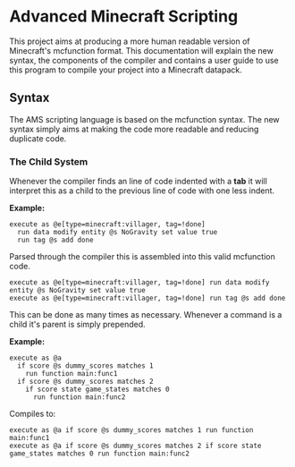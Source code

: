 # Advanced Minecraft Scripting
This project aims at producing a more human readable version of Minecraft's mcfunction format. This documentation will explain the new syntax, the components of the compiler and contains a user guide to use this program to compile your project into a Minecraft datapack.

## Syntax

The AMS scripting language is based on the mcfunction syntax. The new syntax simply aims at making the code more readable and reducing duplicate code.

### The Child System

Whenever the compiler finds an line of code indented with a **tab** it will interpret this as a child to the previous line of code with one less indent.

**Example:**
```mcfunction
execute as @e[type=minecraft:villager, tag=!done]
  run data modify entity @s NoGravity set value true
  run tag @s add done
```

Parsed through the compiler this is assembled into this valid mcfunction code.

```mcfunction
execute as @e[type=minecraft:villager, tag=!done] run data modify entity @s NoGravity set value true
execute as @e[type=minecraft:villager, tag=!done] run tag @s add done
```

This can be done as many times as necessary. Whenever a command is a child it's parent is simply prepended.

**Example:**
```mcfunction
execute as @a
  if score @s dummy_scores matches 1
    run function main:func1
  if score @s dummy_scores matches 2
    if score state game_states matches 0
      run function main:func2
```
Compiles to:
```mcfunction
execute as @a if score @s dummy_scores matches 1 run function main:func1
execute as @a if score @s dummy_scores matches 2 if score state game_states matches 0 run function main:func2
```
